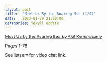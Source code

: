 ```yaml
---
layout: post
title:  "Meet Us By the Roaring Sea (1/4)"
date:   2023-01-09 21:00:00
categories: jekyll update
---
```


[Meet Us by the Roaring Sea by Akil Kumarasamy](https://bookshop.org/p/books/meet-us-by-the-roaring-sea-akil-kumarasamy/18222498?aid=13448&ean=9780374177706&listref=civic-tech-book-club-reading-list) 

Pages 1-78

See listserv for video chat link. 
